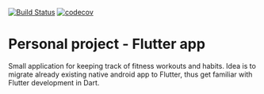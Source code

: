 <a href="https://github.com/danielsevov/flutter_fitness_app/actions"><img src="https://github.com/danielsevov/flutter_fitness_app/workflows/flutter_testflow/badge.svg" alt="Build Status"></a> [![codecov](https://codecov.io/gh/danielsevov/flutter_fitness_app/branch/main/graph/badge.svg?token=4N5V5OLY7I)](https://codecov.io/gh/danielsevov/flutter_fitness_app)

# Personal project - Flutter app

Small application for keeping track of fitness workouts and habits. Idea is to migrate already existing native android app to Flutter, thus get familiar with Flutter development in Dart. 
